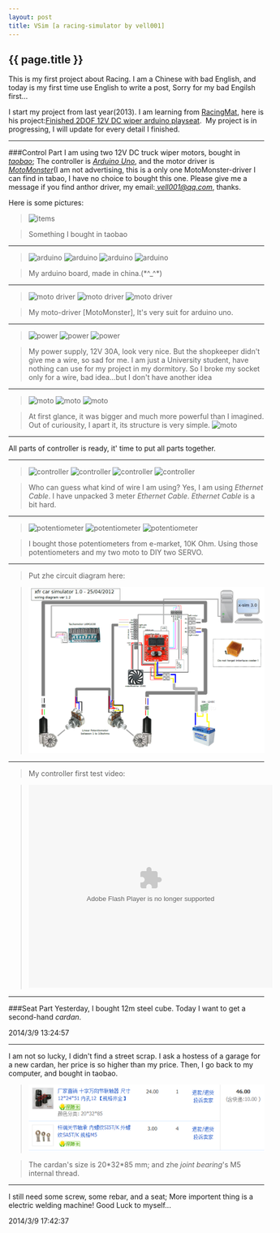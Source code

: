 ```yaml
---
layout: post
title: VSim [a racing-simulator by vell001]
---
```


{{ page.title }}
---------------------
This is my first project about Racing. I am a Chinese with bad English, and today is my first time use English to write a post, Sorry for my bad Engilsh first…

I start my project from last year(2013). I am learning from [RacingMat](http://www.x-sim.de/forum/memberlist.php?mode=viewprofile&u=2248), here is his project:[Finished 2DOF 12V DC wiper arduino playseat](http://www.x-sim.de/forum/viewtopic.php?t=943). 
My project is in progressing, I will update for every detail I finished. 

-------------------------
###Control Part
I am using two 12V DC truck wiper motors, bought in *[taobao](http://www.taobao.com)*;
The controller is *[Arduino Uno](http://www.arduino.cc)*, and the motor driver is *[MotoMonster](http://item.taobao.com/item.htm?id=16852136684)*(I am not advertising, this is a only one MotoMonster-driver I can find in tabao, I have no choice to bought this one. Please give me a message if you find anthor driver, my email:*[ vell001@qq.com](mailto:vell001@qq.com)*, thanks.

Here is some pictures: 
> ![items](http://images.cnitblog.com/blog/478900/201312/14204352-33791a99c7f743039a95a49b1a05f13c.png) 

> Something I bought in taobao

----------
> ![arduino](http://images.cnitblog.com/blog/478900/201312/14204411-067f1f01ea93464ba7fb6e338787fe5c.jpg)
> ![arduino](http://images.cnitblog.com/blog/478900/201312/14204432-85d2d2c0001b4b5c870ae26250de9a45.jpg)
> ![arduino](http://images.cnitblog.com/blog/478900/201312/14204511-df9449897b6747e5859d087b5169c950.jpg)
> ![arduino](http://images.cnitblog.com/blog/478900/201312/14204545-1fed53785c054128b47ec95138a62de2.jpg) 

> My arduino board, made in china.(\*^_^\*)

---------
> ![moto driver](http://images.cnitblog.com/blog/478900/201312/14204614-cbacb685b45e45319b8ebe7792cce7a1.jpg)
> ![moto driver](http://images.cnitblog.com/blog/478900/201312/14204643-66954c6dab6d40cb9e53064204d78aad.jpg)
> ![moto driver](http://images.cnitblog.com/blog/478900/201312/14204733-42eb29fe70484861b6ecec81f240de5c.jpg) 

> My moto-driver [MotoMonster], It's very suit for arduino uno.

---------
> ![power](http://images.cnitblog.com/blog/478900/201312/14204828-0076cac18e7848a4b4a6b20c5cbb02c8.jpg)
> ![power](http://images.cnitblog.com/blog/478900/201312/14204853-1db3a2a3d5b9450ea568c07c1ae6847b.jpg)
> ![power](http://images.cnitblog.com/blog/478900/201312/14204919-3c0cb01ee7784f7eb616590d145c0ffe.jpg)

> My power supply, 12V 30A, look very nice. But the shopkeeper didn't give me a wire,
so sad for me. I am just a University student, have nothing can use for my project in my dormitory. So I broke my socket only for a wire, bad idea...but I don't have another idea

----------
> ![moto](http://images.cnitblog.com/blog/478900/201312/14205009-32f854f7f8574dbd9a658bf63e0df438.jpg)
> ![moto](http://images.cnitblog.com/blog/478900/201312/14205051-8f60ee4eb1a2451b80a58708e6b34776.jpg)
> ![moto](http://images.cnitblog.com/blog/478900/201312/14204951-e99d7341dc80467f97da1a361ed05b0a.jpg)

> At first glance, it was bigger and much more powerful than I imagined. Out of curiousity, I apart it, its structure is very simple.
> ![moto](http://images.cnitblog.com/blog/478900/201312/14205119-53ae549817ef46dc8a7073b5a7980dfe.jpg)

----------
All parts of controller is ready, it' time to put all parts together. 

----------
> ![controller](http://images.cnitblog.com/blog/478900/201312/14205138-39f6ca0545b346db8937baa78d4f3ce4.jpg)
> ![controller](http://images.cnitblog.com/blog/478900/201312/14205206-d2a5c0081beb475a855b9b97173015bd.jpg)
> ![controller](http://images.cnitblog.com/blog/478900/201312/14205224-ae8e58961e4d4324ac0453cdf3e04627.jpg)
> ![controller](http://images.cnitblog.com/blog/478900/201312/14205255-465f5a74f4864281afdaf0e29f3daf14.jpg)

> Who can guess what kind of wire I am using? Yes, I am using *Ethernet Cable*. I have unpacked 3 meter *Ethernet Cable*. *Ethernet Cable* is a bit hard.

----------
> ![potentiometer](http://images.cnitblog.com/blog/478900/201312/14205323-2f26e09df861425eadc1ab3616114a4b.jpg)
> ![potentiometer](http://images.cnitblog.com/blog/478900/201312/14205352-a3a4de41dd3840a0bbecf54e50a03220.jpg)
> ![potentiometer](http://images.cnitblog.com/blog/478900/201312/14205416-5e89456d96f942f686ee9c59834e6aa1.jpg)

> I bought those potentiometers from e-market, 10K Ohm. Using those potentiometers and my two moto to DIY two SERVO. 

------------
> Put zhe circuit diagram here:

>![circuit diagram](/images/20120703223559.gif)

-------------
> My controller first test video:

> <embed src="http://www.tudou.com/v/nCs3C961Ixk/&resourceId=0_05_02_99&tid=0/v.swf" type="application/x-shockwave-flash" allowscriptaccess="always" allowfullscreen="true" wmode="opaque" width="480" height="400"></embed>

-------------
###Seat Part
 Yesterday, I bought 12m steel cube. Today I want to get a second-hand *cardan*. 

2014/3/9 13:24:57

------------
I am not so lucky, I didn't find a street scrap. I ask a hostess of a garage for a new cardan, her price is so higher than my price. Then, I go back to my computer, and bought in taobao.

> ![items](/images/20140309173426.png)

> The cardan's size is 20\*32\*85 mm; and zhe *joint bearing*'s M5 internal thread.

------------
I still need some screw, some rebar, and a seat; More importent thing is a electric welding machine! Good Luck to myself...

2014/3/9 17:42:37 